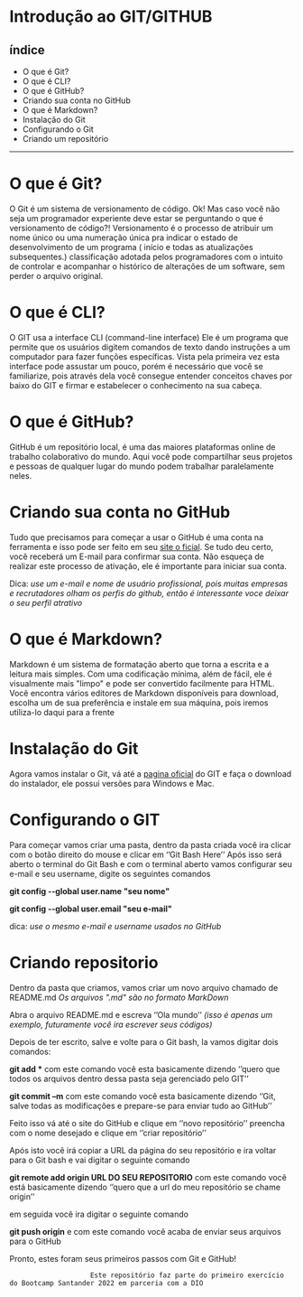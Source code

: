 # Introdução ao GIT/GITHUB

## índice
* O que é Git?
* O que é CLI?
* O que é GitHub?
* Criando sua conta no GitHub
* O que é Markdown?
* Instalação do Git
* Configurando o Git
* Criando um repositório
---

# O que é Git?
O Git é um sistema de versionamento de código. Ok! Mas caso você não seja um programador experiente deve estar se perguntando o que é versionamento de código?! Versionamento é o processo de atribuir um nome único ou uma numeração única pra indicar o estado de desenvolvimento de um programa ( início e todas as atualizações subsequentes.) classificação adotada pelos programadores com o intuito de controlar e acompanhar o histórico de alterações de um software, sem perder o arquivo original.

# O que é CLI?
O GIT usa a interface CLI (command-line interface)  Ele é um programa que permite que os usuários digitem comandos de texto dando instruções a um computador para fazer funções específicas.
Vista pela primeira vez esta interface pode assustar um pouco, porém é necessário que você se familiarize, pois através dela você consegue entender conceitos chaves por baixo do GIT  e firmar e estabelecer o conhecimento na sua cabeça.

# O que é GitHub?
GitHub é um repositório local, é uma das maiores plataformas online de trabalho colaborativo do mundo. Aqui você pode compartilhar seus projetos e pessoas de qualquer lugar do mundo podem trabalhar paralelamente neles. 

# Criando sua conta no GitHub 
Tudo que precisamos para começar a usar o GitHub é uma conta na ferramenta e isso pode ser feito em seu [site o ficial](https://github.com/).
Se tudo deu certo, você receberá um E-mail para confirmar sua conta. Não esqueça de realizar este processo de ativação, ele é importante para iniciar sua conta.

Dica: _use um e-mail e nome de usuário profissional, pois muitas empresas e recrutadores olham os perfis do github, então é interessante voce deixar o seu perfil atrativo_

# O que é Markdown?
Markdown é um sistema de formatação aberto que torna a escrita e a leitura mais simples. Com uma codificação mínima, além de fácil, ele é visualmente mais "limpo" e pode ser convertido facilmente para HTML. Você encontra vários editores de Markdown disponíveis para download, escolha um de sua preferência e instale em sua máquina, pois iremos utiliza-lo daqui para a frente

# Instalação do Git
Agora vamos instalar o Git, vá até a [pagina oficial]( https://git-scm.com/) do GIT e faça o download do instalador, ele possui versões para Windows e Mac.

# Configurando o GIT
Para começar vamos criar uma pasta, dentro da pasta criada você ira clicar com o botão direito do mouse e clicar em ‘’Git Bash Here’’
Após isso será aberto o terminal do Git Bash e com o terminal aberto vamos configurar seu e-mail e seu username, digite os seguintes comandos

__git config --global user.name "seu nome"__

__git config --global user.email "seu e-mail"__

dica: _use o mesmo e-mail e username usados no GitHub_

# Criando repositorio 
Dentro da pasta que criamos, vamos criar um novo arquivo chamado de README.md
_Os arquivos ".md" são no formato MarkDown_

Abra o arquivo README.md e escreva ‘’Ola mundo’’ 
_(isso é apenas um exemplo, futuramente você ira escrever seus códigos)_

Depois de ter escrito, salve e volte para o Git bash, la vamos digitar dois comandos:

 __git add *__  com este comando você esta basicamente dizendo ‘’quero que todos os arquivos dentro dessa pasta seja gerenciado pelo GIT’’

__git commit –m__  com este comando você esta basicamente dizendo ‘’Git, salve todas as modificações e prepare-se para enviar tudo ao GitHub’’

Feito isso vá até o site do GitHub e clique em ‘’novo repositório’’ preencha com o nome desejado e clique em ‘’criar repositório’’

Após isto você irá copiar a URL da página do seu repositório e ira voltar para o Git bash e vai digitar o seguinte comando 

__git remote add origin URL DO SEU REPOSITORIO__
com este comando você está basicamente dizendo ‘’quero que a url do meu repositório se chame origin’’

em seguida você ira digitar o seguinte comando

__git push origin__ e com este comando você acaba de enviar seus arquivos para o GitHub 

Pronto, estes foram seus primeiros passos com Git e GitHub! 



                        Este repositório faz parte do primeiro exercício do Bootcamp Santander 2022 em parceria com a DIO
